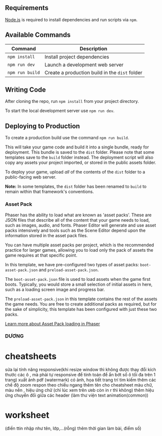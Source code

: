 ## Requirements

[Node.js](https://nodejs.org) is required to install dependencies and run scripts via `npm`.

## Available Commands

| Command         | Description                                    |
| --------------- | ---------------------------------------------- |
| `npm install`   | Install project dependencies                   |
| `npm run dev`   | Launch a development web server                |
| `npm run build` | Create a production build in the `dist` folder |

## Writing Code

After cloning the repo, run `npm install` from your project directory.

To start the local development server use `npm run dev`.

## Deploying to Production

To create a production build use the command `npm run build`.

This will take your game code and build it into a single bundle, ready for deployment. This bundle is saved to the `dist` folder. Please note that some templates save to the `build` folder instead. The deployment script will also copy any assets your project imported, or stored in the public assets folder.

To deploy your game, upload _all_ of the contents of the `dist` folder to a public-facing web server.

**Note:** In some templates, the `dist` folder has been renamed to `build` to remain within that framework's conventions.

### Asset Pack

Phaser has the ability to load what are known as 'asset packs'. These are JSON files that describe all of the content that your game needs to load, such as images, audio, and fonts. Phaser Editor will generate and use asset packs intensively and tools such as the Scene Editor depend upon the information stored in the asset pack files.

You can have multiple asset packs per project, which is the recommended practice for larger games, allowing you to load only the pack of assets the game requires at that specific point.

In this template, we have pre-configured two types of asset packs: `boot-asset-pack.json` and `preload-asset-pack.json`.

The `boot-asset-pack.json` file is used to load assets when the game first boots. Typically, you would store a small selection of initial assets in here, such as a loading screen image and progress bar.

The `preload-asset-pack.json` in this template contains the rest of the assets the game needs. You are free to create additional packs as required, but for the sake of simplicity, this template has been configured with just these two packs.

[Learn more about Asset Pack loading in Phaser](https://newdocs.phaser.io/docs/3.80.0/Phaser.Loader.LoaderPlugin#pack)

### DƯƠNG

# cheatsheets

sửa lại tính năng responsive(khi resize window thì không được thay đổi kích thước các ô , mà phải tự responsive để tính toán để ẩn bớt số ô tối đa trên 1 trang)
xuất ảnh pdf (watermark) có ảnh, họa tiết trang trí
tìm kiếm
thêm các chế độ zoom
respon theo chiều ngang
thêm tên cho cheatsheet
màu chữ, màu nền , hiệu ứng chữ (chỉ lúc xem trên ưeb còn in r thì không) thêm hiệu ứng chuyển đổi giữa các header (làm thư viện text animation(common))

# worksheet

(điền ttin nhập như tên, lớp,...(rỗng) thêm thời gian làm bài, điểm số)
